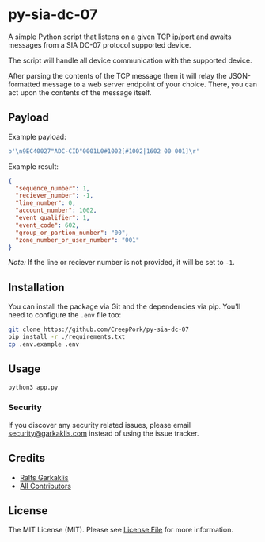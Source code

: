 # py-sia-dc-07

A simple Python script that listens on a given TCP ip/port and awaits messages from a SIA DC-07 protocol supported device.

The script will handle all device communication with the supported device.

After parsing the contents of the TCP message then it will relay the JSON-formatted message to a web server endpoint of your choice. There, you can act upon the contents of the message itself.

## Payload

Example payload:

```py
b'\n9EC40027"ADC-CID"0001L0#1002[#1002|1602 00 001]\r'
```

Example result:

```json
{
  "sequence_number": 1,
  "reciever_number": -1,
  "line_number": 0,
  "account_number": 1002,
  "event_qualifier": 1,
  "event_code": 602,
  "group_or_partion_number": "00",
  "zone_number_or_user_number": "001"
}
```

_Note:_ If the line or reciever number is not provided, it will be set to `-1`.

## Installation

You can install the package via Git and the dependencies via pip. You'll need to configure the `.env` file too:

```bash
git clone https://github.com/CreepPork/py-sia-dc-07
pip install -r ./requirements.txt
cp .env.example .env
```

## Usage

```bash
python3 app.py
```

### Security

If you discover any security related issues, please email security@garkaklis.com instead of using the issue tracker.

## Credits

- [Ralfs Garkaklis](https://github.com/CreepPork)
- [All Contributors](https://github.com/CreepPork/py-sia-dc-07/contributors)

## License

The MIT License (MIT). Please see [License File](LICENSE.md) for more information.
